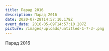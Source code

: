 ```yaml
---
title: Парад 2016
description: Парад 2016
date: 2020-07-28T14:57:10.178Z
event_date: 2016-05-09T14:57:10.207Z
picture: /images/uploads/untitled-1-7-3-.png
---
```

Парад 2016